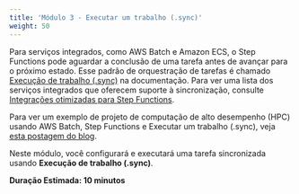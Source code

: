 ```yaml
---
title: 'Módulo 3 - Executar um trabalho (.sync)'
weight: 50
---
```


Para serviços integrados, como AWS Batch e Amazon ECS, o Step Functions pode aguardar a conclusão de uma tarefa antes de avançar para o próximo estado. Esse padrão de orquestração de tarefas é chamado [Execução de trabalho (.sync)](https://docs.aws.amazon.com/step-functions/latest/dg/connect-to-resource.html#connect-sync) na documentação. Para ver uma lista dos serviços integrados que oferecem suporte à sincronização, consulte [Integrações otimizadas para Step Functions](https://docs.aws.amazon.com/step-functions/latest/dg/connect-supported-services.html).

Para ver um exemplo de projeto de computação de alto desempenho (HPC) usando AWS Batch, Step Functions e Executar um trabalho (.sync), veja [esta postagem do blog](https://aws.amazon.com/blogs/compute/orchestrating-high-performance-computing-with-aws-step-functions-and-aws-batch/).

Neste módulo, você configurará e executará uma tarefa sincronizada usando **Execução de trabalho (.sync)**.

**Duração Estimada: 10 minutos**
